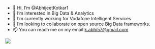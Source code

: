 - 👋 Hi, I’m @AbhijeetKotkar1
- 👀 I’m interested in Big Data & Analytics
- 🌱 I’m currently working for Vodafone Intelligent Services
- 💞️ I’m looking to collaborate on open source Big Data frameworks.
- 📫 You can reach me on my email k.abhi57@gmail.com

![](https://komarev.com/ghpvc/?username=your-github-username)


<!---
AbhijeetKotkar1/AbhijeetKotkar1 is a ✨ special ✨ repository because its `README.md` (this file) appears on your GitHub profile.
You can click the Preview link to take a look at your changes.
--->
